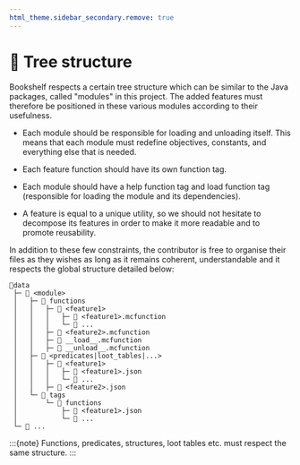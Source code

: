 ```yaml
---
html_theme.sidebar_secondary.remove: true
---
```


# 🌳 Tree structure

Bookshelf respects a certain tree structure which can be similar to the Java packages, called "modules" in this project. The added features must therefore be positioned in these various modules according to their usefulness.

- Each module should be responsible for loading and unloading itself. This means that each module must redefine objectives, constants, and everything else that is needed.

- Each feature function should have its own function tag.

- Each module should have a help function tag and load function tag (responsible for loading the module and its dependencies).

- A feature is equal to a unique utility, so we should not hesitate to decompose its features in order to make it more readable and to promote reusability.

In addition to these few constraints, the contributor is free to organise their files as they wishes as long as it remains coherent, understandable and it respects the global structure detailed below:

```
📁data
 ├─ 📁 <module>
 │   ├─ 📁 functions
 │   │   ├─ 📁 <feature1>
 │   │   │   ├─ 📄 <feature1>.mcfunction
 │   │   │   └─ 📄 ...
 │   │   ├─ 📄 <feature2>.mcfunction
 │   │   ├─ 📄 __load__.mcfunction
 │   │   ├─ 📄 __unload__.mcfunction
 │   ├─ 📁 <predicates|loot_tables|...>
 │   │   ├─ 📁 <feature1>
 │   │   │   ├─ 📄 <feature1>.json
 │   │   │   └─ 📄 ...
 │   │   ├─ 📄 <feature2>.json
 │   └─ 📁 tags
 │       └─ 📁 functions
 │           ├─ 📄 <feature1>.json
 │           └─ 📄 ...
 └─ 📁 ...
```

:::{note}
   Functions, predicates, structures, loot tables etc. must respect the same structure.
:::

